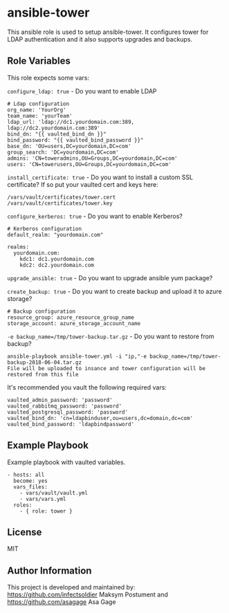 ansible-tower
=========

This ansible role is used to setup ansible-tower. It configures tower
for LDAP authentication and it also supports upgrades and backups.


Role Variables
--------------

This role expects some vars:

`configure_ldap: true` - Do you want to enable LDAP
```
# Ldap configuration
org_name: 'YourOrg'
team_name: 'yourTeam'
ldap_url: 'ldap://dc1.yourdomain.com:389, ldap://dc2.yourdomain.com:389'
bind_dn: "{{ vaulted_bind_dn }}"
bind_password: "{{ vaulted_bind_password }}"
base_dn: 'OU=users,DC=yourdomain,DC=com'
group_search: 'DC=yourdomain,DC=com'
admins: 'CN=toweradmins,OU=Groups,DC=yourdomain,DC=com'
users: 'CN=towerusers,OU=Groups,DC=yourdomain,DC=com'
```

`install_certificate: true` - Do you want to install a custom SSL
certificate? If so put your vaulted cert and keys here:

```
/vars/vault/certificates/tower.cert
/vars/vault/certificates/tower.key
```

`configure_kerberos: true` - Do you want to enable Kerberos?

```
# Kerberos configuration
default_realm: "yourdomain.com"

realms:
  yourdomain.com:
    kdc1: dc1.yourdomain.com
    kdc2: dc2.yourdomain.com
```
`upgrade_ansible: true` - Do you want to upgrade ansible yum package?

`create_backup: true` - Do you want to create backup and upload it to azure storage?
```
# Backup configuration
resource_group: azure_resource_group_name
storage_account: azure_storage_account_name
```

`-e backup_name=/tmp/tower-backup.tar.gz` - Do you want to restore from backup?
```
ansible-playbook ansible-tower.yml -i "ip,"-e backup_name=/tmp/tower-backup-2018-06-04.tar.gz
File will be uploaded to insance and tower configuration will be restored from this file
```

It's recommended you vault the following required vars:
```
vaulted_admin_password: 'password'
vaulted_rabbitmq_password: 'password'
vaulted_postgresql_password: 'password'
vaulted_bind_dn: 'cn=ldapbinduser,ou=users,dc=domain,dc=com'
vaulted_bind_password: 'ldapbindpassword'
```

Example Playbook
----------------

Example playbook with vaulted variables.

    - hosts: all
      become: yes
      vars_files:
        - vars/vault/vault.yml
        - vars/vars.yml
      roles:
        - { role: tower }

License
-------
MIT

Author Information
------------------
This project is developed and maintained by:
https://github.com/infectsoldier Maksym Postument
and
https://github.com/asagage Asa Gage
